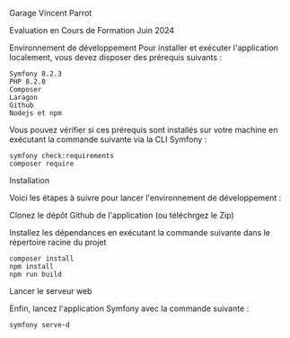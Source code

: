Garage Vincent Parrot

Evaluation en Cours de Formation Juin 2024

Environnement de développement
Pour installer et exécuter l'application localement, vous devez disposer des prérequis suivants :

    Symfony 8.2.3
    PHP 8.2.0
    Composer
    Laragon
    Github
    Nodejs et npm

Vous pouvez vérifier si ces prérequis sont installés sur votre machine en exécutant la commande suivante via la CLI Symfony :

    symfony check:requirements
    composer require

Installation

Voici les étapes à suivre pour lancer l'environnement de développement :

Clonez le dépôt Github de l'application (ou téléchrgez le Zip)

Installez les dépendances en exécutant la commande suivante dans le répertoire racine du projet

    composer install 
    npm install 
    npm run build

Lancer le serveur web 

Enfin, lancez l'application Symfony avec la commande suivante :

    symfony serve-d


